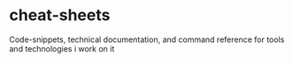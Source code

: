 # cheat-sheets
Code-snippets, technical documentation, and command reference for tools and technologies i work on it 
